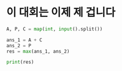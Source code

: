 # 이 대회는 이제 제 겁니다

```python
A, P, C = map(int, input().split())

ans_1 = A + C
ans_2 = P
res = max(ans_1, ans_2)

print(res)
```
